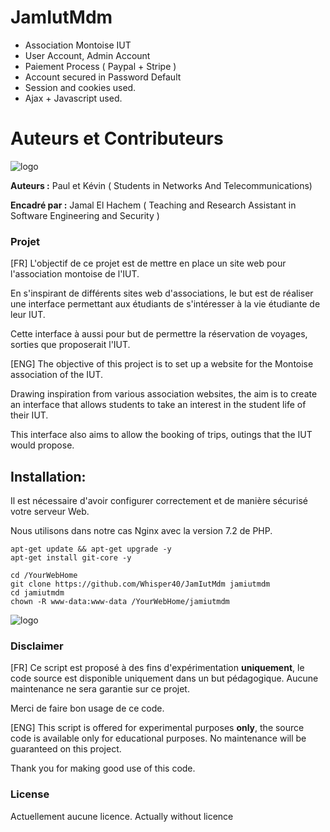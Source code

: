 # JamIutMdm


* Association Montoise IUT
* User Account, Admin Account
* Paiement Process ( Paypal + Stripe )
* Account secured in Password Default
* Session and cookies used.
* Ajax + Javascript used.


# Auteurs et Contributeurs

![logo](http://munier.perso.univ-pau.fr/img/logo_rt_mdm.png)




**Auteurs :** Paul et Kévin ( Students in Networks And Telecommunications)

**Encadré par :**  Jamal El Hachem ( Teaching and Research Assistant in Software Engineering and Security )


### Projet
[FR] L'objectif de ce projet est de mettre en place un site web pour l'association montoise de l'IUT.

En s'inspirant de différents sites web d'associations, le but est de réaliser une interface permettant aux étudiants de s'intéresser à la vie étudiante de leur IUT.

Cette interface à aussi pour but de permettre la réservation de voyages, sorties que proposerait l'IUT.


[ENG] The objective of this project is to set up a website for the Montoise association of the IUT.

Drawing inspiration from various association websites, the aim is to create an interface that allows students to take an interest in the student life of their IUT.

This interface also aims to allow the booking of trips, outings that the IUT would propose.


## Installation:
Il est nécessaire d'avoir configurer correctement et de manière sécurisé votre serveur Web.

Nous utilisons dans notre cas Nginx avec la version 7.2 de PHP.

```
apt-get update && apt-get upgrade -y
apt-get install git-core -y

cd /YourWebHome
git clone https://github.com/Whisper40/JamIutMdm jamiutmdm
cd jamiutmdm
chown -R www-data:www-data /YourWebHome/jamiutmdm
```


![logo](http://munier.perso.univ-pau.fr/img/logo_uppa.png)
### Disclaimer
[FR] Ce script est proposé à des fins d'expérimentation **uniquement**, le code source est disponible uniquement dans un but pédagogique.
Aucune maintenance ne sera garantie sur ce projet.

Merci de faire bon usage de ce code.

[ENG] This script is offered for experimental purposes **only**, the source code is available only for educational purposes. No maintenance will be guaranteed on this project.

Thank you for making good use of this code.

### License
Actuellement aucune licence.
Actually without licence
